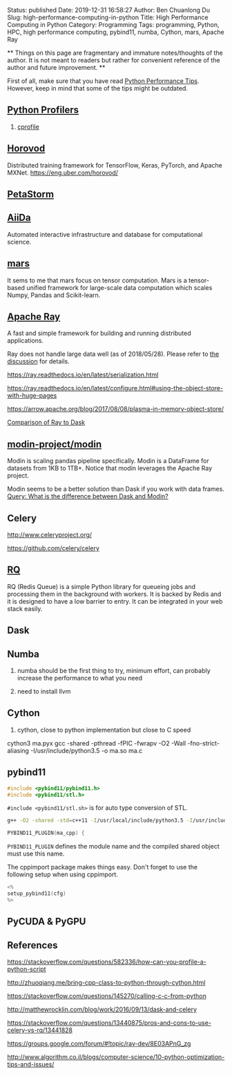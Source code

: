 Status: published
Date: 2019-12-31 16:58:27
Author: Ben Chuanlong Du
Slug: high-performance-computing-in-python
Title: High Performance Computing in Python
Category: Programming
Tags: programming, Python, HPC, high performance computing, pybind11, numba, Cython, mars, Apache Ray

**
Things on this page are
fragmentary and immature notes/thoughts of the author.
It is not meant to readers
but rather for convenient reference of the author and future improvement.
**

First of all,
make sure that you have read 
[Python Performance Tips](https://wiki.python.org/moin/PythonSpeed/PerformanceTips).
However,
keep in mind that some of the tips might be outdated.

## [Python Profilers](https://docs.python.org/3/library/profile.html)

1. [cprofile](https://docs.python.org/3/library/profile.html#module-cProfile)

## [Horovod](https://github.com/horovod/horovod)

Distributed training framework for TensorFlow, Keras, PyTorch, and Apache MXNet. https://eng.uber.com/horovod/

## [PetaStorm](https://github.com/uber/petastorm)

## [AiiDa](http://www.aiida.net/)

Automated interactive infrastructure and database for computational science.

## [mars](https://github.com/mars-project/mars)

It sems to me that mars focus on tensor computation.
Mars is a tensor-based unified framework for large-scale data computation which scales Numpy, Pandas and Scikit-learn. 

## [Apache Ray](https://github.com/ray-project/ray)

A fast and simple framework for building and running distributed applications.

Ray does not handle large data well (as of 2018/05/28).
Please refer to 
[the discussion](https://groups.google.com/forum/#!topic/ray-dev/8E03APnG_zg)
for details.

https://ray.readthedocs.io/en/latest/serialization.html

https://ray.readthedocs.io/en/latest/configure.html#using-the-object-store-with-huge-pages

https://arrow.apache.org/blog/2017/08/08/plasma-in-memory-object-store/

[Comparison of Ray to Dask](https://github.com/ray-project/ray/issues/642)

## [modin-project/modin](https://github.com/modin-project/modin)

Modin is scaling pandas pipeline specifically.
Modin is a DataFrame for datasets from 1KB to 1TB+.
Notice that modin leverages the Apache Ray project.

Modin seems to be a better solution than Dask if you work with data frames.
[Query: What is the difference between Dask and Modin?](https://github.com/modin-project/modin/issues/515)

## Celery

http://www.celeryproject.org/

https://github.com/celery/celery

## [RQ](http://python-rq.org/)

RQ (Redis Queue) is a simple Python library for queueing jobs 
and processing them in the background with workers. 
It is backed by Redis and it is designed to have a low barrier to entry. 
It can be integrated in your web stack easily.

## Dask

## Numba

1. numba should be the first thing to try, minimum effort, can probably increase the performance to what you need

2. need to install llvm

## Cython

1. cython, close to python implementation but close to C speed

cython3 ma.pyx
gcc -shared -pthread -fPIC -fwrapv -O2 -Wall -fno-strict-aliasing -I/usr/include/python3.5 -o ma.so ma.c


## pybind11

```C++
#include <pybind11/pybind11.h>
#include <pybind11/stl.h>
```
`#include <pybind11/stl.sh>` is for auto type conversion of STL.

```bash
g++ -O2 -shared -std=c++11 -I/usr/local/include/python3.5 -I/usr/include/python3.5m -fPIC ma_cpp.cpp -o macpp.so
```



```C++
PYBIND11_PLUGIN(ma_cpp) {
```
`PYBIND11_PLUGIN` defines the module name and the compiled shared object must use this name.


The cppimport package makes things easy.
Don't forget to use the following setup
when using cppimport.

```C++
<%
setup_pybind11(cfg)
%>
```

## PyCUDA & PyGPU

## References

https://stackoverflow.com/questions/582336/how-can-you-profile-a-python-script

http://zhuoqiang.me/bring-cpp-class-to-python-through-cython.html

https://stackoverflow.com/questions/145270/calling-c-c-from-python

http://matthewrocklin.com/blog/work/2016/09/13/dask-and-celery

https://stackoverflow.com/questions/13440875/pros-and-cons-to-use-celery-vs-rq/13441828

https://groups.google.com/forum/#!topic/ray-dev/8E03APnG_zg

http://www.algorithm.co.il/blogs/computer-science/10-python-optimization-tips-and-issues/
